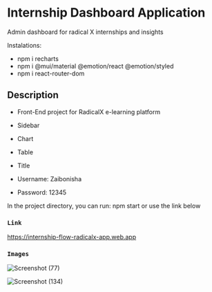 # Internship Dashboard Application
Admin dashboard for radical X internships and insights

Instalations:
* npm i recharts
* npm i @mui/material @emotion/react @emotion/styled
* npm i react-router-dom

## Description

* Front-End project for RadicalX e-learning platform
* Sidebar
* Chart
* Table
* Title


* Username: Zaibonisha
* Password: 12345

In the project directory, you can run: npm start or use the link below

### `Link`
https://internship-flow-radicalx-app.web.app



### `Images`


![Screenshot (77)](https://github.com/Zaibonisha/internship-flow-radicalx-app/assets/98148804/265833b7-08d7-431d-a78b-8edc4057c563)


![Screenshot (134)](https://github.com/Zaibonisha/internship-flow-radicalx-app/assets/98148804/5fa9df02-3239-4421-b4fe-ad92f9fadf6d)
